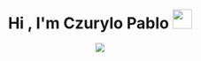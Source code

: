 <h1 align="center">Hi , I'm Czurylo Pablo <img src="https://media.giphy.com/media/hvRJCLFzcasrR4ia7z/giphy.gif" width="35"></h1>
<p align="center">
  <a href="https://github.com/Pabloczurylo/readme-typing-svg"><img src="https://readme-typing-svg.herokuapp.com?lines=Full+Stack+Software+Developer+Student;&center=true&width=500&height=50"></a>
</p>

